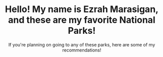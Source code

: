 <h1 style="text-align: center;">Hello! My name is Ezrah Marasigan, and these are my favorite National Parks!</h1>
<p style="text-align: center;">If you're planning on going to any of these parks, here are some of my recommendations! </p>
